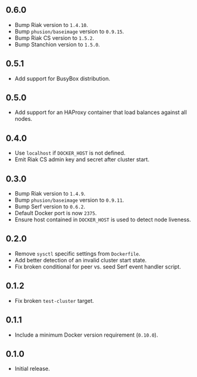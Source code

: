 ## 0.6.0

* Bump Riak version to `1.4.10`.
* Bump `phusion/baseimage` version to `0.9.15`.
* Bump Riak CS version to `1.5.2`.
* Bump Stanchion version to `1.5.0`.

## 0.5.1

* Add support for BusyBox distribution.

## 0.5.0

* Add support for an HAProxy container that load balances against all nodes.

## 0.4.0

* Use `localhost` if `DOCKER_HOST` is not defined.
* Emit Riak CS admin key and secret after cluster start.

## 0.3.0

* Bump Riak version to `1.4.9`.
* Bump `phusion/baseimage` version to `0.9.11`.
* Bump Serf version to `0.6.2`.
* Default Docker port is now `2375`.
* Ensure host contained in `DOCKER_HOST` is used to detect node liveness.

## 0.2.0

* Remove `sysctl` specific settings from `Dockerfile`.
* Add better detection of an invalid cluster start state.
* Fix broken conditional for peer vs. seed Serf event handler script.

## 0.1.2

* Fix broken `test-cluster` target.

## 0.1.1

* Include a minimum Docker version requirement (`0.10.0`).

## 0.1.0

* Initial release.
